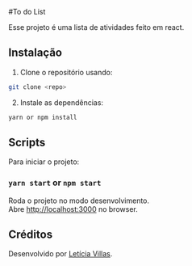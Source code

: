 #To do List

Esse projeto é uma lista de atividades feito em react.

## Instalação

1. Clone o repositório usando:

```bash
git clone <repo>
```

2. Instale as dependências:

```bash
yarn or npm install
```

##  Scripts

Para iniciar o projeto:

### `yarn start` or `npm start`

Roda o projeto no modo desenvolvimento.\
Abre [http://localhost:3000](http://localhost:3000) no browser.

##  Créditos

Desenvolvido por [Letícia Villas](https://github.com/leticialuckow).
